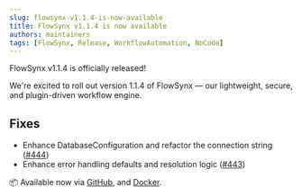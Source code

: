 ```yaml
---
slug: flowsynx-v1.1.4-is-now-available
title: FlowSynx v1.1.4 is now available
authors: maintainers
tags: [FlowSynx, Release, WorkflowAutomation, NoCode]
---
```


FlowSynx v1.1.4 is officially released!

We're excited to roll out version 1.1.4 of FlowSynx — our lightweight, secure, and plugin-driven workflow engine. 

## Fixes
- Enhance DatabaseConfiguration and refactor the connection string ([#444](https://github.com/flowsynx/flowsynx/issues/444))
- Enhance error handling defaults and resolution logic ([#443](https://github.com/flowsynx/flowsynx/issues/443))

📦 Available now via [GitHub](https://github.com/flowsynx/flowsynx/releases), and [Docker](https://hub.docker.com/r/flowsynx/flowsynx).